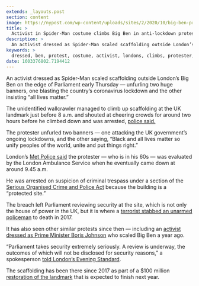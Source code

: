 ```yaml
--- 
extends: _layouts.post 
section: content 
image: https://nypost.com/wp-content/uploads/sites/2/2020/10/big-ben-protester-18.jpg?quality=90&strip=all&w=1200 
title: > 
  Activist in Spider-Man costume climbs Big Ben in anti-lockdown protest 
description: > 
  An activist dressed as Spider-Man scaled scaffolding outside London’s Big Ben on the edge of Parliament early Thursday — unfurling two huge banners, one blasting the country’s coronavirus lockdown and the other insisting “all lives matter.”The unidentified wallcrawler managed to climb up scaffolding at the UK landmark just before 8 a.m. and shouted at cheering crowds for around two hours before he climbed down and was arrested, police said.It has also seen other similar protests since then — including an activist dressed as Prime Minister Boris Johnson who scaled Big Ben a year ago.“Parliament takes security extremely seriously.A review is underway, the outcomes of which will not be disclosed for security reasons,” a spokesperson told London’s Evening Standard.The scaffolding has been there since 2017 as part of a $100 million restoration of the landmark that is expected to finish next year. 
keywords: > 
  dressed, ben, protest, costume, activist, londons, climbs, protester, big, security, parliament, lives, uk, landmark, scaffolding, antilockdown, spiderman, scaled 
date: 1603376802.7194412 
--- 
```

<div><p>An activist dressed as Spider-Man scaled scaffolding outside London&#8217;s Big Ben on the edge of Parliament early Thursday &#8212; unfurling two huge banners, one blasting the country&#8217;s coronavirus lockdown and the other insisting &#8220;all lives matter.&#8221;</p>
<p>The unidentified wallcrawler managed to climb up scaffolding at the UK landmark just before 8 a.m. and shouted at cheering crowds for around two hours before he climbed down and was arrested, <a href="https://twitter.com/MPSWestminster/status/1319175937817219072" rel="noopener noreferrer" target="_blank">police said.</a></p>
<p>The protester unfurled two banners &#8212; one attacking the UK government&#8217;s ongoing lockdowns, and the other saying, &#8220;Black and all lives matter so unify peoples of the world, unite and put things right.&#8221;</p>
<p>London&#8217;s <a href="https://twitter.com/MPSWestminster/status/1319214145821081600" rel="noopener noreferrer" target="_blank">Met Police said</a> the protester &#8212; who is in his 60s &#8212; was evaluated by the London Ambulance Service when he eventually came down at around 9.45 a.m.</p>
<p>He was arrested on suspicion of criminal trespass under a section of the <a href="https://www.legislation.gov.uk/uksi/2018/4/made#:~:text=Under%20section%20128%20of%20the,Northern%20Ireland%20as%20a%20trespasser.&amp;amp;text=This%20Order%20amends%20the%202007,National%20Assembly%20for%20Wales%20site." rel="noopener noreferrer" target="_blank">Serious Organised Crime and Police Act</a> because the building is a &#8220;protected site.&#8221;</p>
<p>The breach left Parliament reviewing security at the site, which is not only the house of power in the UK, but it is where a <a href="https://nypost.com/2017/03/23/the-moment-london-parliament-terrorist-attacked-pedestrians/">terrorist stabbed an unarmed policeman</a> to death in 2017.</p>
 
<p>It has also seen other similar protests since then &#8212; including an <a href="https://nypost.com/2019/10/18/daredevil-dressed-as-boris-johnson-climbs-big-ben-to-fight-climate-change/">activist dressed as Prime Minister Boris Johnson</a> who scaled Big Ben a year ago.</p>
<p>&#8220;Parliament takes security extremely seriously. A review is underway, the outcomes of which will not be disclosed for security reasons,&#8221; a spokesperson <a href="https://www.standard.co.uk/news/uk/spiderman-protester-scales-big-ben-scaffolding-london-lockdown-a4572544.html" rel="noopener noreferrer" target="_blank">told London&#8217;s Evening Standard</a>.</p>
<p>The scaffolding has been there since 2017 as part of a $100 million <a href="https://www.parliament.uk/about/living-heritage/building/palace/big-ben/elizabeth-tower-and-big-ben-conservation-works-2017-/" rel="noopener noreferrer" target="_blank">restoration of the landmark</a> that is expected to finish next year.</p>
			</div>
